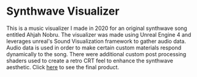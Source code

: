 # Synthwave Visualizer
This is a music visualizer I made in 2020 for an original synthwave song entitled Ahjah Nobru. The visualizer was made using Unreal Engine 4 and leverages unreal's Sound Visualization framework to gather audio data. Audio data is used in order to make certain custom materials respond dynamically to the song. There were additional custom post processing shaders used to create a retro CRT feel to enhance the synthwave aesthetic. Click [here](https://youtu.be/0oRiXRuIIfg) to see the final product.
